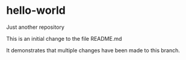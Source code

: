 # hello-world
Just another repository

This is an initial change to the file README.md

It demonstrates that multiple changes have been made to this branch.
